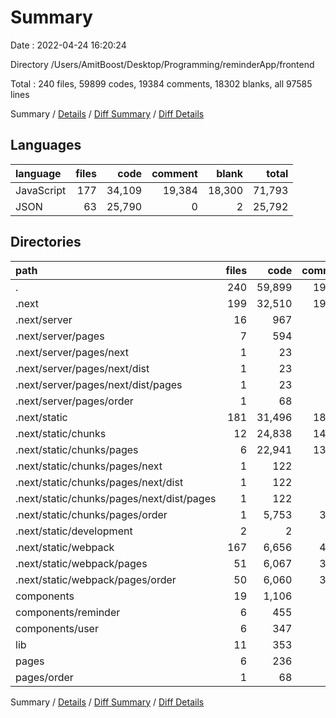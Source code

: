 # Summary

Date : 2022-04-24 16:20:24

Directory /Users/AmitBoost/Desktop/Programming/reminderApp/frontend

Total : 240 files,  59899 codes, 19384 comments, 18302 blanks, all 97585 lines

Summary / [Details](details.md) / [Diff Summary](diff.md) / [Diff Details](diff-details.md)

## Languages
| language | files | code | comment | blank | total |
| :--- | ---: | ---: | ---: | ---: | ---: |
| JavaScript | 177 | 34,109 | 19,384 | 18,300 | 71,793 |
| JSON | 63 | 25,790 | 0 | 2 | 25,792 |

## Directories
| path | files | code | comment | blank | total |
| :--- | ---: | ---: | ---: | ---: | ---: |
| . | 240 | 59,899 | 19,384 | 18,302 | 97,585 |
| .next | 199 | 32,510 | 19,193 | 18,122 | 69,825 |
| .next/server | 16 | 967 | 580 | 454 | 2,001 |
| .next/server/pages | 7 | 594 | 367 | 324 | 1,285 |
| .next/server/pages/next | 1 | 23 | 15 | 9 | 47 |
| .next/server/pages/next/dist | 1 | 23 | 15 | 9 | 47 |
| .next/server/pages/next/dist/pages | 1 | 23 | 15 | 9 | 47 |
| .next/server/pages/order | 1 | 68 | 42 | 36 | 146 |
| .next/static | 181 | 31,496 | 18,613 | 17,668 | 67,777 |
| .next/static/chunks | 12 | 24,838 | 14,107 | 14,058 | 53,003 |
| .next/static/chunks/pages | 6 | 22,941 | 13,507 | 13,633 | 50,081 |
| .next/static/chunks/pages/next | 1 | 122 | 87 | 79 | 288 |
| .next/static/chunks/pages/next/dist | 1 | 122 | 87 | 79 | 288 |
| .next/static/chunks/pages/next/dist/pages | 1 | 122 | 87 | 79 | 288 |
| .next/static/chunks/pages/order | 1 | 5,753 | 3,393 | 3,428 | 12,574 |
| .next/static/development | 2 | 2 | 0 | 0 | 2 |
| .next/static/webpack | 167 | 6,656 | 4,506 | 3,610 | 14,772 |
| .next/static/webpack/pages | 51 | 6,067 | 3,924 | 3,610 | 13,601 |
| .next/static/webpack/pages/order | 50 | 6,060 | 3,913 | 3,606 | 13,579 |
| components | 19 | 1,106 | 140 | 104 | 1,350 |
| components/reminder | 6 | 455 | 104 | 43 | 602 |
| components/user | 6 | 347 | 17 | 29 | 393 |
| lib | 11 | 353 | 23 | 49 | 425 |
| pages | 6 | 236 | 27 | 18 | 281 |
| pages/order | 1 | 68 | 5 | 4 | 77 |

Summary / [Details](details.md) / [Diff Summary](diff.md) / [Diff Details](diff-details.md)